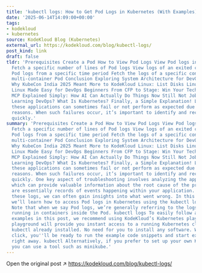 ```yaml
---
title: 'kubectl logs: How to Get Pod Logs in Kubernetes (With Examples)'
date: '2025-06-14T14:09:00+00:00'
tags:
- kodekloud
- kubernetes
source: KodeKloud Blog (Kubernetes)
external_url: https://kodekloud.com/blog/kubectl-logs/
post_kind: link
draft: false
tldr: 'Prerequisites Create a Pod How to View Pod Logs View Pod logs in real time
  Fetch a specific number of lines of Pod logs View logs of an exited container Fetch
  Pod logs from a specific time period Fetch the logs of a specific container in a
  multi-container Pod Conclusion Exploring System Architecture for DevOps Engineers
  Why KubeCon India 2025 Meant More to KodeKloud Linux: List Disks Linux: "cat" Command
  Linux Made Easy for DevOps Beginners From CFP to Stage: Win Your Tech Talk Slot
  MCP Explained Simply: How AI Can Actually Do Things Now Still Not Job-Ready After
  Learning DevOps? What Is Kubernetes? Finally, a Simple Explanation! Like any software,
  these applications can sometimes fail or not perform as expected due to various
  reasons. When such failures occur, it’s important to identify and rectify the issue
  quickly.'
summary: 'Prerequisites Create a Pod How to View Pod Logs View Pod logs in real time
  Fetch a specific number of lines of Pod logs View logs of an exited container Fetch
  Pod logs from a specific time period Fetch the logs of a specific container in a
  multi-container Pod Conclusion Exploring System Architecture for DevOps Engineers
  Why KubeCon India 2025 Meant More to KodeKloud Linux: List Disks Linux: "cat" Command
  Linux Made Easy for DevOps Beginners From CFP to Stage: Win Your Tech Talk Slot
  MCP Explained Simply: How AI Can Actually Do Things Now Still Not Job-Ready After
  Learning DevOps? What Is Kubernetes? Finally, a Simple Explanation! Like any software,
  these applications can sometimes fail or not perform as expected due to various
  reasons. When such failures occur, it’s important to identify and rectify the issue
  quickly. One key aspect of troubleshooting involves analyzing the application logs,
  which can provide valuable information about the root cause of the problem. Logs
  are essentially records of events happening within your application. By examining
  these logs, we can often gain insights into what went wrong. In this blog post,
  we’ll learn how to access Pod logs in Kubernetes using the kubectl logs command.
  Note that when we say Pod logs, we’re generally referring to the logs of the applications
  running in containers inside the Pod. kubectl logs To easily follow along with the
  examples in this post, we recommend using KodeKloud’s Kubernetes playground. This
  playground will provide you instant access to a running Kubernetes cluster with
  kubectl already installed. No need for you to install any software. With just one
  click, you''ll be ready to run the example code snippets and start experimenting
  right away. kubectl Alternatively, if you prefer to set up your own Kubernetes cluster,
  you can use a tool such as minikube.'
---
```

Open the original post ↗ https://kodekloud.com/blog/kubectl-logs/
